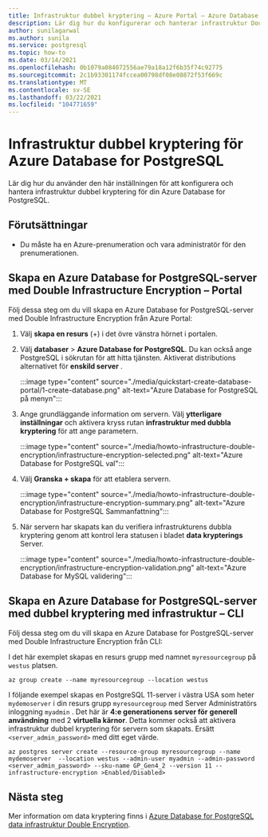 ```yaml
---
title: Infrastruktur dubbel kryptering – Azure Portal – Azure Database for PostgreSQL
description: Lär dig hur du konfigurerar och hanterar infrastruktur Double Encryption för din Azure Database for PostgreSQL.
author: sunilagarwal
ms.author: sunila
ms.service: postgresql
ms.topic: how-to
ms.date: 03/14/2021
ms.openlocfilehash: 0b1079a084072556ae79a18a12f6b35f74c92775
ms.sourcegitcommit: 2c1b93301174fccea00798df08e08872f53f669c
ms.translationtype: MT
ms.contentlocale: sv-SE
ms.lasthandoff: 03/22/2021
ms.locfileid: "104771659"
---
```

# <a name="infrastructure-double-encryption-for-azure-database-for-postgresql"></a>Infrastruktur dubbel kryptering för Azure Database for PostgreSQL

Lär dig hur du använder den här inställningen för att konfigurera och hantera infrastruktur dubbel kryptering för din Azure Database for PostgreSQL.

## <a name="prerequisites"></a>Förutsättningar

* Du måste ha en Azure-prenumeration och vara administratör för den prenumerationen.

## <a name="create-an-azure-database-for-postgresql-server-with-infrastructure-double-encryption---portal"></a>Skapa en Azure Database for PostgreSQL-server med Double Infrastructure Encryption – Portal

Följ dessa steg om du vill skapa en Azure Database for PostgreSQL-server med Double Infrastructure Encryption från Azure Portal:

1. Välj **skapa en resurs** (+) i det övre vänstra hörnet i portalen.

2. Välj **databaser**  >  **Azure Database for PostgreSQL**. Du kan också ange PostgreSQL i sökrutan för att hitta tjänsten. Aktiverat distributions alternativet för **enskild server** .

   :::image type="content" source="./media/quickstart-create-database-portal/1-create-database.png" alt-text="Azure Database for PostgreSQL på menyn":::

3. Ange grundläggande information om servern. Välj **ytterligare inställningar** och aktivera kryss rutan **infrastruktur med dubbla kryptering** för att ange parametern.

    :::image type="content" source="./media/howto-infrastructure-double-encryption/infrastructure-encryption-selected.png" alt-text="Azure Database for PostgreSQL val":::

4. Välj **Granska + skapa** för att etablera servern.

    :::image type="content" source="./media/howto-infrastructure-double-encryption/infrastructure-encryption-summary.png" alt-text="Azure Database for PostgreSQL Sammanfattning":::

5. När servern har skapats kan du verifiera infrastrukturens dubbla kryptering genom att kontrol lera statusen i bladet **data krypterings** Server.

    :::image type="content" source="./media/howto-infrastructure-double-encryption/infrastructure-encryption-validation.png" alt-text="Azure Database for MySQL validering":::

## <a name="create-an-azure-database-for-postgresql-server-with-infrastructure-double-encryption---cli"></a>Skapa en Azure Database for PostgreSQL-server med dubbel kryptering med infrastruktur – CLI

Följ dessa steg om du vill skapa en Azure Database for PostgreSQL-server med Double Infrastructure Encryption från CLI:

I det här exemplet skapas en resurs grupp med namnet `myresourcegroup` på `westus` platsen.

```azurecli-interactive
az group create --name myresourcegroup --location westus
```
I följande exempel skapas en PostgreSQL 11-server i västra USA som heter `mydemoserver` i din resurs grupp `myresourcegroup` med Server Administratörs inloggning `myadmin` . Det här är **4:e generationens server för** **generell användning** med 2 **virtuella kärnor**. Detta kommer också att aktivera infrastruktur dubbel kryptering för servern som skapats. Ersätt `<server_admin_password>` med ditt eget värde.

```azurecli-interactive
az postgres server create --resource-group myresourcegroup --name mydemoserver  --location westus --admin-user myadmin --admin-password <server_admin_password> --sku-name GP_Gen4_2 --version 11 --infrastructure-encryption >Enabled/Disabled>
```

## <a name="next-steps"></a>Nästa steg

Mer information om data kryptering finns i [Azure Database for PostgreSQL data infrastruktur Double Encryption](concepts-Infrastructure-double-encryption.md).

